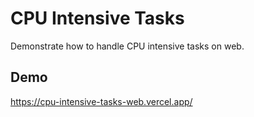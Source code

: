# CPU Intensive Tasks

Demonstrate how to handle CPU intensive tasks on web.

## Demo

https://cpu-intensive-tasks-web.vercel.app/
